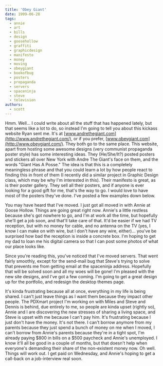 ```yaml
---
title: 'Obey Giant'
date: 1999-06-28
tags:
  - annie
  - art
  - bills
  - design
  - goosehollow
  - graffiti
  - graphicdesign
  - manifesto
  - money
  - moving
  - obeygiant
  - bookofbug
  - posters
  - propaganda
  - servers
  - spaceninja
  - steve
  - television
authors:
  - scott
---
```


Hmm. Well... I could write about all the stuff that has happened lately, but that seems like a lot to do, so instead I'm going to tell you about this kickass website Ryan sent me. It's at [www.andrethegiant.com](http://www.andrethegiant.com/), or if you prefer, [www.obeygiant.com](http://www.obeygiant.com/). They both go to the same place. This website, apart from hosting some awesome designs (very communist propaganda poster style) has some interesting ideas. They (He/She/It?) posted posters and stickers all over New York with Andre The Giant's face on them, and the words "Giant Has A Posse." The idea is that this is a completely meaningless phrase and that you could learn a lot by how people react to finding this in front of them (I recently did a similar project in Graphic Design class, which may be why I'm interested in this). Their manifesto is great, as is their poster gallery. They sell all their posters, and if anyone is ever looking for a good gift for me, that's the way to go. I would love to have most of the posters they've done. I've posted a few examples down below.

You may have heard that I've moved. I just got all moved in with Annie at Goose Hollow. Things are going great right now. Annie's a little restless because she's got nowhere to go, and I'm at work all the time, but hopefully she'll get a job soon, and that'll take care of that. It'd be easier if we had TV reception, but with no money for cable, and no antenna on the TV (yes, I know I can make on with wire, but I don't have any wire, either)... you've be surprised how bad the reception is inside a concrete box. I'm hoping to get my dad to loan me his digital camera so that I can post some photos of what our place looks like.

Since you're reading this, you've noticed that I've moved servers. That went fairly smoothly, except for the send-mail bug that Steve's trying to solve that prevents me from getting email at the spaceninja address. Hopefully that will be solved soon and all my woes will be gone! I'm pleased with the new site designs, and I've got a few coming. I'm going to get a great design up for the portfolio, and redesign the desktop themes page.

It's kinda frustrating because all at once, everything in my life is being shared. I can't just leave things as I want them because they impact other people. The PDXmart project I'm working on with Miles and Steve and Dennis is behind, due entirely to me, so people are kinda upset (rightly so), Annie and I are discovering the new stresses of sharing a living space, and Steve is upset with me because I can't pay him. It's frustrating because I just don't have the money. It's not there. I can't borrow anymore from my parents because they just spend a bunch of money on me when I moved, I can't borrow from Annie's parents because they're in a tight spot, I'm already paying $800 in bills on a $500 paycheck and Annie's unemployed. I know it'll all be good in a couple of months, but that doesn't help when everyone's demanding their share of the non-existent money now. Oh well. Things will work out. I get paid on Wednesday, and Annie's hoping to get a call-back on a job-interview real soon.
